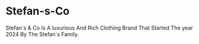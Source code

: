 # Stefan-s-Co
Stefan´s &amp; Co Is A luxurious And Rich Clothing Brand That Started The year 2024 By The Stefan´s Family.
